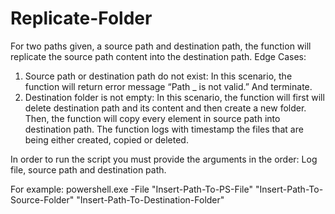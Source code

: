 # Replicate-Folder

For two paths given, a source path and destination path, the function will replicate the source path content into the destination path.
Edge Cases:
1.	Source path or destination path do not exist:
In this scenario, the function will return error message “Path _ is not valid.” And terminate.
2.	Destination folder is not empty:
In this scenario, the function will first will delete destination path and its content and then create a new folder.
Then, the function will copy every element in source path into destination path. The function logs with timestamp the files that are being either created, copied or deleted.

In order to run the script you must provide the arguments in the order:
Log file, source path and destination path.

For example:
powershell.exe -File "Insert-Path-To-PS-File" "Insert-Path-To-Source-Folder" "Insert-Path-To-Destination-Folder"
